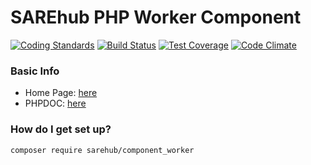 # SAREhub PHP Worker Component
[![Coding Standards](https://img.shields.io/badge/cs-PSR--2--R-yellow.svg)](https://github.com/php-fig-rectified/fig-rectified-standards)
[![Build Status](https://travis-ci.org/SAREhub/php_component_worker.svg?branch=master)](https://travis-ci.org/SAREhub/php_component_worker)
[![Test Coverage](https://codeclimate.com/github/SAREhub/php_component_worker/badges/coverage.svg)](https://codeclimate.com/github/SAREhub/php_component_worker/coverage)
[![Code Climate](https://codeclimate.com/github/SAREhub/php_component_worker/badges/gpa.svg)](https://codeclimate.com/github/SAREhub/php_component_worker) 

### Basic Info
* Home Page: [here](https://sarehub.github.io/php_component_worker/)
* PHPDOC: [here](https://sarehub.github.io/php_component_worker/docs/master)

### How do I get set up? ###
```
composer require sarehub/component_worker
```
